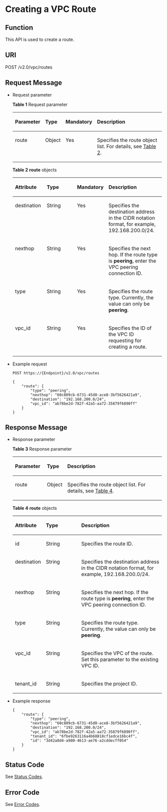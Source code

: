# Creating a VPC Route<a name="vpc_route_0003"></a>

## Function<a name="section47901846151217"></a>

This API is used to create a route.

## URI<a name="section13791164631218"></a>

POST /v2.0/vpc/routes

## Request Message<a name="section3797746131211"></a>

-   Request parameter

    **Table  1**  Request parameter

    <a name="table1798124601216"></a>
    <table><thead align="left"><tr id="row9947104641211"><th class="cellrowborder" valign="top" width="14.14%" id="mcps1.2.5.1.1"><p id="p15947546131217"><a name="p15947546131217"></a><a name="p15947546131217"></a>Parameter</p>
    </th>
    <th class="cellrowborder" valign="top" width="8.08%" id="mcps1.2.5.1.2"><p id="p1094744610126"><a name="p1094744610126"></a><a name="p1094744610126"></a>Type</p>
    </th>
    <th class="cellrowborder" valign="top" width="8.08%" id="mcps1.2.5.1.3"><p id="p3947104631217"><a name="p3947104631217"></a><a name="p3947104631217"></a>Mandatory</p>
    </th>
    <th class="cellrowborder" valign="top" width="69.69999999999999%" id="mcps1.2.5.1.4"><p id="p17947154661210"><a name="p17947154661210"></a><a name="p17947154661210"></a>Description</p>
    </th>
    </tr>
    </thead>
    <tbody><tr id="row20947134611120"><td class="cellrowborder" valign="top" width="14.14%" headers="mcps1.2.5.1.1 "><p id="p1947194618124"><a name="p1947194618124"></a><a name="p1947194618124"></a>route</p>
    </td>
    <td class="cellrowborder" valign="top" width="8.08%" headers="mcps1.2.5.1.2 "><p id="p179478465125"><a name="p179478465125"></a><a name="p179478465125"></a>Object</p>
    </td>
    <td class="cellrowborder" valign="top" width="8.08%" headers="mcps1.2.5.1.3 "><p id="p094714468129"><a name="p094714468129"></a><a name="p094714468129"></a>Yes</p>
    </td>
    <td class="cellrowborder" valign="top" width="69.69999999999999%" headers="mcps1.2.5.1.4 "><p id="p16438204318114"><a name="p16438204318114"></a><a name="p16438204318114"></a>Specifies the route object list. For details, see <a href="#table05001250111">Table 2</a>.</p>
    </td>
    </tr>
    </tbody>
    </table>

    **Table  2** **route**  objects

    <a name="table05001250111"></a>
    <table><thead align="left"><tr id="row1604152531116"><th class="cellrowborder" valign="top" width="21.26%" id="mcps1.2.5.1.1"><p id="p19605525151115"><a name="p19605525151115"></a><a name="p19605525151115"></a><strong id="b84235270610290"><a name="b84235270610290"></a><a name="b84235270610290"></a>Attribute</strong></p>
    </th>
    <th class="cellrowborder" valign="top" width="20.66%" id="mcps1.2.5.1.2"><p id="p2060572511111"><a name="p2060572511111"></a><a name="p2060572511111"></a><strong id="b461371982118"><a name="b461371982118"></a><a name="b461371982118"></a>Type</strong></p>
    </th>
    <th class="cellrowborder" valign="top" width="20.580000000000002%" id="mcps1.2.5.1.3"><p id="p91930461309"><a name="p91930461309"></a><a name="p91930461309"></a><strong id="b455202132114"><a name="b455202132114"></a><a name="b455202132114"></a>Mandatory</strong></p>
    </th>
    <th class="cellrowborder" valign="top" width="37.5%" id="mcps1.2.5.1.4"><p id="p11605425111120"><a name="p11605425111120"></a><a name="p11605425111120"></a><strong id="b165331351217"><a name="b165331351217"></a><a name="b165331351217"></a>Description</strong></p>
    </th>
    </tr>
    </thead>
    <tbody><tr id="row19605192511115"><td class="cellrowborder" valign="top" width="21.26%" headers="mcps1.2.5.1.1 "><p id="p1160582510117"><a name="p1160582510117"></a><a name="p1160582510117"></a>destination</p>
    </td>
    <td class="cellrowborder" valign="top" width="20.66%" headers="mcps1.2.5.1.2 "><p id="p186051725131113"><a name="p186051725131113"></a><a name="p186051725131113"></a>String</p>
    </td>
    <td class="cellrowborder" valign="top" width="20.580000000000002%" headers="mcps1.2.5.1.3 "><p id="p1819354623012"><a name="p1819354623012"></a><a name="p1819354623012"></a>Yes</p>
    </td>
    <td class="cellrowborder" valign="top" width="37.5%" headers="mcps1.2.5.1.4 "><p id="p20605425121118"><a name="p20605425121118"></a><a name="p20605425121118"></a>Specifies the destination address in the CIDR notation format, for example, 192.168.200.0/24.</p>
    </td>
    </tr>
    <tr id="row160513252111"><td class="cellrowborder" valign="top" width="21.26%" headers="mcps1.2.5.1.1 "><p id="p76051225121114"><a name="p76051225121114"></a><a name="p76051225121114"></a>nexthop</p>
    </td>
    <td class="cellrowborder" valign="top" width="20.66%" headers="mcps1.2.5.1.2 "><p id="p1460592591111"><a name="p1460592591111"></a><a name="p1460592591111"></a>String</p>
    </td>
    <td class="cellrowborder" valign="top" width="20.580000000000002%" headers="mcps1.2.5.1.3 "><p id="p0193184613307"><a name="p0193184613307"></a><a name="p0193184613307"></a>Yes</p>
    </td>
    <td class="cellrowborder" valign="top" width="37.5%" headers="mcps1.2.5.1.4 "><p id="p487414894012"><a name="p487414894012"></a><a name="p487414894012"></a>Specifies the next hop. If the route type is <strong id="b165464457218"><a name="b165464457218"></a><a name="b165464457218"></a>peering</strong>, enter the VPC peering connection ID.</p>
    </td>
    </tr>
    <tr id="row26061325191110"><td class="cellrowborder" valign="top" width="21.26%" headers="mcps1.2.5.1.1 "><p id="p86067257112"><a name="p86067257112"></a><a name="p86067257112"></a>type</p>
    </td>
    <td class="cellrowborder" valign="top" width="20.66%" headers="mcps1.2.5.1.2 "><p id="p260619251118"><a name="p260619251118"></a><a name="p260619251118"></a>String</p>
    </td>
    <td class="cellrowborder" valign="top" width="20.580000000000002%" headers="mcps1.2.5.1.3 "><p id="p319310462306"><a name="p319310462306"></a><a name="p319310462306"></a>Yes</p>
    </td>
    <td class="cellrowborder" valign="top" width="37.5%" headers="mcps1.2.5.1.4 "><p id="p9916134014397"><a name="p9916134014397"></a><a name="p9916134014397"></a>Specifies the route type. Currently, the value can only be <strong id="b2561175215211"><a name="b2561175215211"></a><a name="b2561175215211"></a>peering</strong>.</p>
    </td>
    </tr>
    <tr id="row11606125111110"><td class="cellrowborder" valign="top" width="21.26%" headers="mcps1.2.5.1.1 "><p id="p12606162501119"><a name="p12606162501119"></a><a name="p12606162501119"></a>vpc_id</p>
    </td>
    <td class="cellrowborder" valign="top" width="20.66%" headers="mcps1.2.5.1.2 "><p id="p06061925181119"><a name="p06061925181119"></a><a name="p06061925181119"></a>String</p>
    </td>
    <td class="cellrowborder" valign="top" width="20.580000000000002%" headers="mcps1.2.5.1.3 "><p id="p819334617303"><a name="p819334617303"></a><a name="p819334617303"></a>Yes</p>
    </td>
    <td class="cellrowborder" valign="top" width="37.5%" headers="mcps1.2.5.1.4 "><p id="p9606112519111"><a name="p9606112519111"></a><a name="p9606112519111"></a>Specifies the ID of the VPC ID requesting for creating a route.</p>
    </td>
    </tr>
    </tbody>
    </table>

-   Example request

    ```
    POST https://{Endpoint}/v2.0/vpc/routes 
    
    { 
        "route": { 
            "type": "peering",  
            "nexthop": "60c809cb-6731-45d0-ace8-3bf5626421a9",  
            "destination": "192.168.200.0/24",  
            "vpc_id": "ab78be2d-782f-42a5-aa72-35879f6890ff"
        }
    }
    ```


## Response Message<a name="section1680694610122"></a>

-   Response parameter

    **Table  3**  Response parameter

    <a name="table158077469123"></a>
    <table><thead align="left"><tr id="row994734618124"><th class="cellrowborder" valign="top" width="21.349999999999998%" id="mcps1.2.4.1.1"><p id="p159471246131219"><a name="p159471246131219"></a><a name="p159471246131219"></a>Parameter</p>
    </th>
    <th class="cellrowborder" valign="top" width="13.48%" id="mcps1.2.4.1.2"><p id="p59471646191212"><a name="p59471646191212"></a><a name="p59471646191212"></a>Type</p>
    </th>
    <th class="cellrowborder" valign="top" width="65.16999999999999%" id="mcps1.2.4.1.3"><p id="p12947114615129"><a name="p12947114615129"></a><a name="p12947114615129"></a>Description</p>
    </th>
    </tr>
    </thead>
    <tbody><tr id="row18947144601211"><td class="cellrowborder" valign="top" width="21.349999999999998%" headers="mcps1.2.4.1.1 "><p id="p1794734651219"><a name="p1794734651219"></a><a name="p1794734651219"></a>route</p>
    </td>
    <td class="cellrowborder" valign="top" width="13.48%" headers="mcps1.2.4.1.2 "><p id="p19471546151212"><a name="p19471546151212"></a><a name="p19471546151212"></a>Object</p>
    </td>
    <td class="cellrowborder" valign="top" width="65.16999999999999%" headers="mcps1.2.4.1.3 "><p id="p16548142183616"><a name="p16548142183616"></a><a name="p16548142183616"></a>Specifies the route object list. For details, see <a href="#table1163544010410">Table 4</a>.</p>
    </td>
    </tr>
    </tbody>
    </table>

    **Table  4** **route**  objects

    <a name="table1163544010410"></a>
    <table><thead align="left"><tr id="row863564014119"><th class="cellrowborder" valign="top" width="19.321932193219325%" id="mcps1.2.4.1.1"><p id="p1463514017412"><a name="p1463514017412"></a><a name="p1463514017412"></a><strong id="b1622134242212"><a name="b1622134242212"></a><a name="b1622134242212"></a>Attribute</strong></p>
    </th>
    <th class="cellrowborder" valign="top" width="24.172417241724172%" id="mcps1.2.4.1.2"><p id="p5635240154118"><a name="p5635240154118"></a><a name="p5635240154118"></a><strong id="b82861243172210"><a name="b82861243172210"></a><a name="b82861243172210"></a>Type</strong></p>
    </th>
    <th class="cellrowborder" valign="top" width="56.5056505650565%" id="mcps1.2.4.1.3"><p id="p563554018417"><a name="p563554018417"></a><a name="p563554018417"></a><strong id="b535718446221"><a name="b535718446221"></a><a name="b535718446221"></a>Description</strong></p>
    </th>
    </tr>
    </thead>
    <tbody><tr id="row19605172516117"><td class="cellrowborder" valign="top" width="19.321932193219325%" headers="mcps1.2.4.1.1 "><p id="p4605625141117"><a name="p4605625141117"></a><a name="p4605625141117"></a>id</p>
    </td>
    <td class="cellrowborder" valign="top" width="24.172417241724172%" headers="mcps1.2.4.1.2 "><p id="p4605425191116"><a name="p4605425191116"></a><a name="p4605425191116"></a>String</p>
    </td>
    <td class="cellrowborder" valign="top" width="56.5056505650565%" headers="mcps1.2.4.1.3 "><p id="p136051025171110"><a name="p136051025171110"></a><a name="p136051025171110"></a>Specifies the route ID.</p>
    </td>
    </tr>
    <tr id="row9635134015418"><td class="cellrowborder" valign="top" width="19.321932193219325%" headers="mcps1.2.4.1.1 "><p id="p16354403419"><a name="p16354403419"></a><a name="p16354403419"></a>destination</p>
    </td>
    <td class="cellrowborder" valign="top" width="24.172417241724172%" headers="mcps1.2.4.1.2 "><p id="p9635164004115"><a name="p9635164004115"></a><a name="p9635164004115"></a>String</p>
    </td>
    <td class="cellrowborder" valign="top" width="56.5056505650565%" headers="mcps1.2.4.1.3 "><p id="p1863514018419"><a name="p1863514018419"></a><a name="p1863514018419"></a>Specifies the destination address in the CIDR notation format, for example, 192.168.200.0/24.</p>
    </td>
    </tr>
    <tr id="row7635840174120"><td class="cellrowborder" valign="top" width="19.321932193219325%" headers="mcps1.2.4.1.1 "><p id="p166351040174117"><a name="p166351040174117"></a><a name="p166351040174117"></a>nexthop</p>
    </td>
    <td class="cellrowborder" valign="top" width="24.172417241724172%" headers="mcps1.2.4.1.2 "><p id="p18635740104120"><a name="p18635740104120"></a><a name="p18635740104120"></a>String</p>
    </td>
    <td class="cellrowborder" valign="top" width="56.5056505650565%" headers="mcps1.2.4.1.3 "><p id="p16361640134116"><a name="p16361640134116"></a><a name="p16361640134116"></a>Specifies the next hop. If the route type is <strong id="b92551057192413"><a name="b92551057192413"></a><a name="b92551057192413"></a>peering</strong>, enter the VPC peering connection ID.</p>
    </td>
    </tr>
    <tr id="row1563604034114"><td class="cellrowborder" valign="top" width="19.321932193219325%" headers="mcps1.2.4.1.1 "><p id="p56361240184111"><a name="p56361240184111"></a><a name="p56361240184111"></a>type</p>
    </td>
    <td class="cellrowborder" valign="top" width="24.172417241724172%" headers="mcps1.2.4.1.2 "><p id="p11636174019411"><a name="p11636174019411"></a><a name="p11636174019411"></a>String</p>
    </td>
    <td class="cellrowborder" valign="top" width="56.5056505650565%" headers="mcps1.2.4.1.3 "><p id="p14636134094111"><a name="p14636134094111"></a><a name="p14636134094111"></a>Specifies the route type. Currently, the value can only be <strong id="b1210519215259"><a name="b1210519215259"></a><a name="b1210519215259"></a>peering</strong>.</p>
    </td>
    </tr>
    <tr id="row563614017419"><td class="cellrowborder" valign="top" width="19.321932193219325%" headers="mcps1.2.4.1.1 "><p id="p3636240124118"><a name="p3636240124118"></a><a name="p3636240124118"></a>vpc_id</p>
    </td>
    <td class="cellrowborder" valign="top" width="24.172417241724172%" headers="mcps1.2.4.1.2 "><p id="p06361940114114"><a name="p06361940114114"></a><a name="p06361940114114"></a>String</p>
    </td>
    <td class="cellrowborder" valign="top" width="56.5056505650565%" headers="mcps1.2.4.1.3 "><p id="p166361940154117"><a name="p166361940154117"></a><a name="p166361940154117"></a>Specifies the VPC of the route. Set this parameter to the existing VPC ID.</p>
    </td>
    </tr>
    <tr id="row56067256117"><td class="cellrowborder" valign="top" width="19.321932193219325%" headers="mcps1.2.4.1.1 "><p id="p196065257115"><a name="p196065257115"></a><a name="p196065257115"></a>tenant_id</p>
    </td>
    <td class="cellrowborder" valign="top" width="24.172417241724172%" headers="mcps1.2.4.1.2 "><p id="p10606182591115"><a name="p10606182591115"></a><a name="p10606182591115"></a>String</p>
    </td>
    <td class="cellrowborder" valign="top" width="56.5056505650565%" headers="mcps1.2.4.1.3 "><p id="p10487112"><a name="p10487112"></a><a name="p10487112"></a>Specifies the project ID.</p>
    </td>
    </tr>
    </tbody>
    </table>


-   Example response

    ```
    { 
        "route": { 
            "type": "peering",  
            "nexthop": "60c809cb-6731-45d0-ace8-3bf5626421a9",  
            "destination": "192.168.200.0/24",  
            "vpc_id": "ab78be2d-782f-42a5-aa72-35879f6890ff",  
            "tenant_id": "6fbe9263116a4b68818cf1edce16bc4f",
            "id": "3d42a0d4-a980-4613-ae76-a2cddecff054" 
        }
    }
    ```


## Status Code<a name="section31981619"></a>

See  [Status Codes](status-codes.md).

## Error Code<a name="section85821649202813"></a>

See  [Error Codes](error-codes.md).

